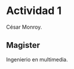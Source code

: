 <!DOCTYPE html><html><head><meta charset="utf-8"><title>Readme.md</title><style></style></head><body id="preview">
<h1 class="code-line" data-line-start=0 data-line-end=1 ><a id="Actividad_1_0"></a>Actividad 1</h1>
<p class="has-line-data" data-line-start="2" data-line-end="3">César Monroy.</p>
<h2 class="code-line" data-line-start=4 data-line-end=5 ><a id="Magister_4"></a>Magister</h2>
<p class="has-line-data" data-line-start="6" data-line-end="7">Ingenierio en multimedia.</p>

</body></html>